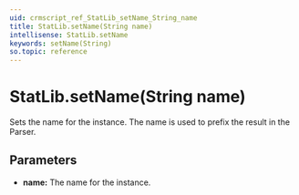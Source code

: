 ```yaml
---
uid: crmscript_ref_StatLib_setName_String_name
title: StatLib.setName(String name)
intellisense: StatLib.setName
keywords: setName(String)
so.topic: reference
---
```


# StatLib.setName(String name)

Sets the name for the instance. The name is used to prefix the result in the Parser.

## Parameters

* **name:** The name for the instance.

